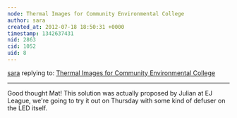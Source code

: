 ```yaml
---
node: Thermal Images for Community Environmental College
author: sara
created_at: 2012-07-18 18:50:31 +0000
timestamp: 1342637431
nid: 2863
cid: 1052
uid: 8
---
```




[sara](../profile/sara) replying to: [Thermal Images for Community Environmental College](../notes/sara/7-18-2012/thermal-images-community-environmental-college)

----
Good thought Mat! This solution was actually proposed by Julian at EJ League, we're going to try it out on Thursday with some kind of defuser on the LED itself.